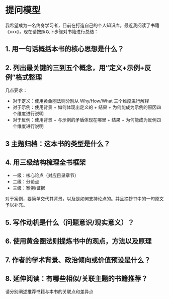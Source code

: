 # 提问模型

我希望成为一名终身学习者，目前在打造自己的个人知识库。最近我阅读了书籍《xxx》，现在请按照以下步骤对书籍进行总结：

## 1. 用一句话概括本书的核心思想是什么？

## 2. 列出最关键的三到五个概念，用“定义+示例+反例”格式整理

几点要求：

- 对于定义：使用黄金圈法则分别从 Why/How/What 三个维度进行解释
- 对于示例：使用背景 + 如何体现出定义的 + 结果 + 为何能成为示例的原因四个维度进行说明
- 对于反例：使用背景 + 与示例的矛盾体现在哪里 + 结果 + 为何能成为反例四个维度进行说明

## 3 主题归档：这本书的类型是什么？

## 4. 用三级结构梳理全书框架

- 一级：核心论点（对应目录章节）  
- 二级：分论点  
- 三级：案例/证据

对于案例，要简单交代其背景，以及是如何支持论点的。并且摘抄书中的一句原文予以补充。

## 5. 写作动机是什么（问题意识/现实意义）？

## 6. 使用黄金圈法则提炼书中的观点，方法以及原理

## 7. 作者的学术背景、政治倾向或价值预设是什么？

## 8. 延伸阅读：有哪些相似/关联主题的书籍推荐？

请分别阐述推荐书籍与本书的关联点和差异点
